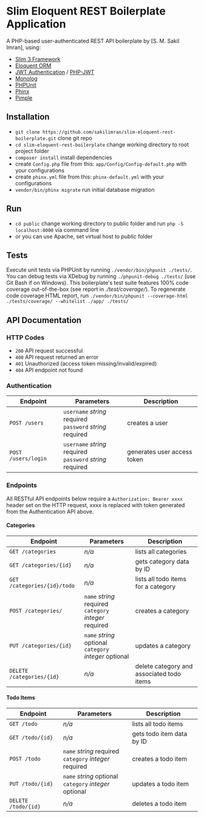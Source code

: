 # Slim Eloquent REST Boilerplate Application

A PHP-based user-authenticated REST API boilerplate by [S. M. Sakil Imran], using:
* [Slim 3 Framework](https://www.slimframework.com/docs/)
* [Eloquent ORM](https://laravel.com/docs/5.6/eloquent)
* [JWT Authentication](https://github.com/tuupola/slim-jwt-auth) / [PHP-JWT](https://github.com/firebase/php-jwt)
* [Monolog](https://github.com/Seldaek/monolog)
* [PHPUnit](https://phpunit.readthedocs.io/en/7.1/index.html)
* [Phinx](http://docs.phinx.org/en/latest/index.html)
* [Pimple](https://pimple.symfony.com)

## Installation
* `git clone https://github.com/sakilimran/slim-eloquent-rest-boilerplate.git` clone git repo
* `cd slim-eloquent-rest-boilerplate` change working directory to root project folder
* `composer install` install dependencies
* create `Config.php` file from this: `app/Config/Config-default.php` with your configurations
* create `phinx.yml` file from this: `phinx-default.yml` with your configurations
* `vendor/bin/phinx migrate` run initial database migration

## Run
* `cd public` change working directory to public folder and run `php -S localhost:8000` via command line
* or you can use Apache, set virtual host to *public* folder

## Tests
Execute unit tests via PHPUnit by running `./vendor/bin/phpunit ./tests/`.  You can debug tests via XDebug by running `./phpunit-debug ./tests/` (use Git Bash if on Windows).
This boilerplate's test suite features 100% code coverage out-of-the-box (see report in *./test/coverage/*).  To regenerate code coverage HTML report, run `./vendor/bin/phpunit --coverage-html ./tests/coverage/ --whitelist ./app/ ./tests/`

## API Documentation
### HTTP Codes
* `200` API request successful
* `400` API request returned an error
* `401` Unauthorized (access token missing/invalid/expired)
* `404` API endpoint not found
### Authentication
Endpoint | Parameters | Description
--- | --- | ---
`POST /users` | `username` *string* required<br>`password` *string* required | creates a user
`POST /users/login` | `username` *string* required<br>`password` *string* required | generates user access token
### Endpoints
All RESTful API endpoints below require a `Authorization: Bearer xxxx` header set on the HTTP request, *xxxx* is replaced with token generated from the Authentication API above.
#### Categories
Endpoint | Parameters | Description
--- | --- | ---
`GET /categories` | *n/a* | lists all categories
`GET /categories/{id}` | *n/a* | gets category data by ID
`GET /categories/{id}/todo` | *n/a* | lists all todo items for a category
`POST /categories/` | `name` *string* required<br>`category` *integer* required | creates a category
`PUT /categories/{id}` | `name` *string* optional<br>`category` *integer* optional | updates a category
`DELETE /categories/{id}` | *n/a* | delete category and associated todo items
#### Todo Items
Endpoint | Parameters | Description
--- | --- | ---
`GET /todo` | *n/a* | lists all todo items
`GET /todo/{id}` | *n/a* | gets todo item data by ID
`POST /todo` | `name` *string* required<br>`category` *integer* required | creates a todo item
`PUT /todo/{id}` | `name` *string* optional<br>`category` *integer* optional | updates a todo item
`DELETE /todo/{id}` | *n/a* | deletes a todo item
